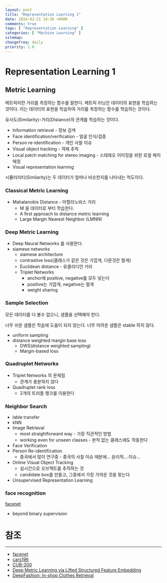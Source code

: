 ```yaml
---
layout: post
title: "Representation Learning 1"
date: 2024-02-21 14:36 +0900
comments: true
tags: [ "Representation Learning" ]
categories: [ "Machine Learning" ]
sitemap:
changefreq: daily
priority: 1.0
---
```


# Representation Learning 1

## Metric Learning

메트릭이란 거리를 측정하는 함수를 말한다. 메트릭 러닝은 데이터의 표현을 학습하는 것이다. 
이는 데이터의 표현을 학습하여 거리를 측정하는 함수를 학습하는 것이다. 

유사도(Similarity)-거리(Distance)의 관계를 학습하는 것이다.
* Information retrieval - 정보 검색
* Face identification/verification - 얼굴 인식/검증
* Person re-identification - 개인 사찰 이슈
* Visual object tracking - 객체 추적
* Local patch matching for stereo imaging - 스테레오 이미징을 위한 로컬 패치 매칭
* Visual representation learning


시뮬러리티(Similarity)는 두 데이터가 얼마나 비슷한지를 나타내는 척도이다.


### Classical Metric Learning
* Mahalanobis Distance - 마할라노비스 거리
  * M 을 데이터로 부터 학습한다.
  * A first approach to distance metric learning
  * Large Margin Nearest Neighbor (LMNN)

### Deep Metric Learning
* Deep Neural Networks 를 사용한다.
* siamese networks
  * siamese architecture
  * contrastive loss(클래스가 같은 것은 가깝게, 다른것은 멀게)
  * Euclidean distance - 유클리디안 거리
  * Triplet Networks
    * anchor에 positive, negative를 모두 넣는다
    * positive는 가깝게, negative는 멀게
    * weight sharing

### Sample Selection
모든 데이터를 다 볼수 없으니, 샘플을 선택해야 한다.

너무 쉬운 샘플은 학습에 도움이 되지 않는다.
너무 어려운 샘플은 stable 하지 않다.

* uniform sampling
* distance weighted margin base loss
  * DWS(distance weighted sampling)
  * Margin-based loss

### Quadruplet Networks
* Triplet Networks 의 문제점
  * 관계가 충분하지 않다
* Quadruplet rank loss
  * 2개의 트러플 랭크를 이용한다

### Neighbor Search
* lable transfer
* kNN
* Image Retrieval
  * most straightforward way  - 가장 직관적인 방법
  * working even for unseen classes - 본적 없는 클래스에도 작동한다
* Face Verification
* Person Re-identification
  * 중국에서 많이 연구중 - 중국의 사찰 이슈 때문에... 윤리적....이슈...
* Online Visual Object Tracking
  * 실시간으로 오브젝트를 추적하는 것
  * candidate box를 만들고, 그중에서 가장 가까운 것을 찾는다
* Unsupervised Representation Learning


### face recognition
[facenet](https://github.com/davidsandberg/facenet)


* beyond binary supervision


# 참조
-----

* [facenet](https://github.com/davidsandberg/facenet)
* [cars196](http://ai.stanford.edu/~jkrause/cars/car_dataset.html)
* [CUB-200](https://paperswithcode.com/dataset/cub-200-2011)
* [Deep Metric Learning via Lifted Structured Feature Embedding](https://cvgl.stanford.edu/projects/lifted_struct/)
* [DeepFashion: In-shop Clothes Retrieval](https://mmlab.ie.cuhk.edu.hk/projects/DeepFashion/InShopRetrieval.html)
